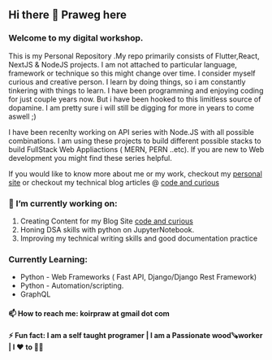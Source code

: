 ## Hi there 👋 Praweg here

### Welcome to my digital workshop.
This is my Personal Repository .My repo  primarily consists of Flutter,React, NextJS & NodeJS projects.
I am not attached to particular language, framework or technique so this might change over time.
I consider myself curious and creative person. I learn by doing things, so i am constantly tinkering with things to learn.
I have been programming and enjoying coding for just couple years now. But i have been hooked to this limitless source of dopamine. I am pretty sure i will still be digging for more in years to come aswell ;)

I have been recenlty working on API series with Node.JS with all possible combinations. I am using these projects to build different possible stacks to build FullStack Web Appliactions ( MERN, PERN ..etc). If you are new to Web development you might find these series helpful.

If you would like to know more about me or my work, checkout my [personal site](prawegko.dev) or checkout my technical blog articles @ [code and curious](codeandcurious.com)

### 🔭 I’m currently working on: 
   1) Creating Content for my Blog Site [code and curious](codeandcurious.com)
   2) Honing DSA skills with python on JupyterNotebook.
   3) Improving my technical writing skills and good documentation practice

### Currently Learning:
- Python - Web Frameworks ( Fast API, Django/Django Rest Framework)
- Python - Automation/scripting.
- GraphQL



#### 📫 How to reach me: koirpraw at gmail dot com

#### ⚡ Fun fact: I am a self taught programer | I am a Passionate wood🪚worker | I ❤️ to 🏃🏽

